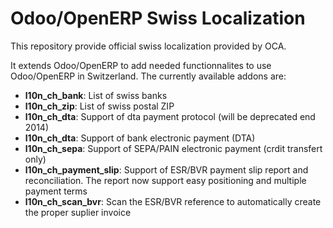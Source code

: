 Odoo/OpenERP Swiss Localization
===============================

This repository provide official swiss localization provided by OCA.

It extends Odoo/OpenERP to add needed functionnalites to use Odoo/OpenERP in Switzerland.
The currently available addons are:


  - **l10n_ch_bank**: List of swiss banks
  - **l10n_ch_zip**: List of swiss postal ZIP
  - **l10n_ch_dta**: Support of dta payment protocol (will be deprecated end 2014)
  - **l10n_ch_dta**: Support of bank electronic payment (DTA)
  - **l10n_ch_sepa**: Support of SEPA/PAIN electronic payment (crdit transfert only)
  - **l10n_ch_payment_slip**: Support of ESR/BVR payment slip report and reconciliation. The report now support easy positioning and multiple payment terms
  - **l10n_ch_scan_bvr**: Scan the ESR/BVR reference to automatically create the proper suplier invoice
